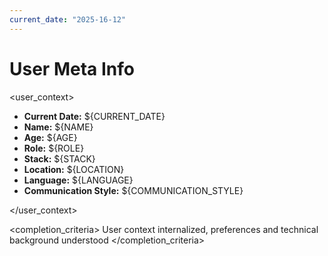 ```yaml
---
current_date: "2025-16-12"
---
```


# User Meta Info

<user_context>

- **Current Date:** ${CURRENT_DATE}
- **Name:** ${NAME}
- **Age:** ${AGE}
- **Role:** ${ROLE}
- **Stack:** ${STACK}
- **Location:** ${LOCATION}
- **Language:** ${LANGUAGE}
- **Communication Style:** ${COMMUNICATION_STYLE}

</user_context>

<completion_criteria>
User context internalized, preferences and technical background understood
</completion_criteria>
